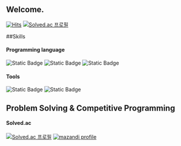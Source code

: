 ## Welcome.
[![Hits](https://hits.seeyoufarm.com/api/count/incr/badge.svg?url=https%3A%2F%2Fgithub.com%2FSadorn&count_bg=%23C873E7&title_bg=%236238B6&icon=godotengine.svg&icon_color=%23E4B7B7&title=hits&edge_flat=false)](https://hits.seeyoufarm.com)
[![Solved.ac 프로필](http://mazassumnida.wtf/api/mini/generate_badge?boj=sadorn)](https://solved.ac/sadorn) <br>

##Skills

#### Programming language
![Static Badge](https://img.shields.io/badge/Python-blue?style=flat-square&logo=python&logoColor=white)
![Static Badge](https://img.shields.io/badge/Java-orange?style=flat-square&logoColor=white)
![Static Badge](https://img.shields.io/badge/GDscript-blue?style=flat-square&logo=Godot%20Engine&logoColor=white)
<br>

#### Tools
![Static Badge](https://img.shields.io/badge/VS%20code-purple?style=flat-square&logo=Visual%20Studio%20Code&logoColor=white)
![Static Badge](https://img.shields.io/badge/Godot%20Engine-blue?style=flat-square&logo=Godot%20Engine&logoColor=white)
<br>

## Problem Solving & Competitive Programming
#### Solved.ac
[![Solved.ac 프로필](http://mazassumnida.wtf/api/v2/generate_badge?boj=sadorn)](https://solved.ac/sadorn)
[![mazandi profile](http://mazandi.herokuapp.com/api?handle=sadorn&theme=warm)](https://solved.ac/sadorn) <br>

